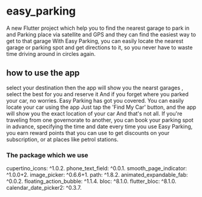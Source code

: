 # easy_parking

A new Flutter project which help you to find the nearest garage to park in and Parking place via satellite and GPS
 and they can find the easiest way to get to that garage
With Easy Parking, you can easily locate the nearest garage or parking spot and get directions to it, 
so you never have to waste time driving around in circles again.
## how to use the app
select your destination then the app will show you the nearst garages , select the best for you  and reserve it 
And if you forget where you parked your car, no worries. Easy Parking has got you covered. You can easily locate your car using the app
Just tap the 'Find My Car' button, and the app will show you the exact location of your car
And that's not all. If you're traveling from one governorate to another, 
you can book your parking spot in advance, specifying the time and date
every time you use Easy Parking, you earn reward points that you can use to get discounts on your subscription, or at places like petrol stations.



### The package which we use 
  cupertino_icons: ^1.0.2.
  phone_text_field: ^0.0.1.
  smooth_page_indicator: ^1.0.0+2.
  image_picker: ^0.6.6+1.
  path: ^1.8.2.
  animated_expandable_fab: ^0.0.2.
  floating_action_bubble: ^1.1.4.
  bloc: ^8.1.0.
  flutter_bloc: ^8.1.0.
  calendar_date_picker2: ^0.3.7.

